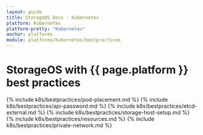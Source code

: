 ```yaml
---
layout: guide
title: StorageOS Docs - Kubernetes
platform: Kubernetes
platform-pretty: "Kubernetes"
anchor: platforms
module: platforms/kubernetes/bestpractices
---
```


# StorageOS with {{ page.platform }} best practices

{% include k8s/bestpractices/pod-placement.md %}
{% include k8s/bestpractices/api-password.md %}
{% include k8s/bestpractices/etcd-external.md %}
{% include k8s/bestpractices/storage-host-setup.md %}
{% include k8s/bestpractices/resources.md %}
{% include k8s/bestpractices/private-network.md %}
